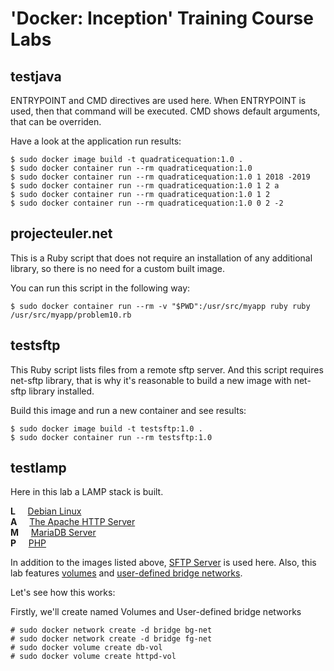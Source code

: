 # 'Docker: Inception' Training Course Labs

## testjava
ENTRYPOINT and CMD directives are used here.
When ENTRYPOINT is used, then that command will be executed.
CMD shows default arguments, that can be overriden.

Have a look at the application run results:
```shell extension
$ sudo docker image build -t quadraticequation:1.0 .
$ sudo docker container run --rm quadraticequation:1.0
$ sudo docker container run --rm quadraticequation:1.0 1 2018 -2019
$ sudo docker container run --rm quadraticequation:1.0 1 2 a
$ sudo docker container run --rm quadraticequation:1.0 1 2
$ sudo docker container run --rm quadraticequation:1.0 0 2 -2
```

## projecteuler.net
This is a Ruby script that does not require an installation of any additional library, so there is no need for a custom built image.

You can run this script in the following way:
```shell extension
$ sudo docker container run --rm -v "$PWD":/usr/src/myapp ruby ruby /usr/src/myapp/problem10.rb
```

## testsftp
This Ruby script lists files from a remote sftp server. And this script requires net-sftp library, that is why it's reasonable to build a new image with net-sftp library installed.

Build this image and run a new container and see results:
```shell extension
$ sudo docker image build -t testsftp:1.0 .
$ sudo docker container run --rm testsftp:1.0
```

## testlamp
Here in this lab a LAMP stack is built. 

**L** &nbsp;&nbsp;&nbsp; [Debian Linux](https://store.docker.com/images/debian)  
**A** &nbsp;&nbsp;&nbsp; [The Apache HTTP Server](https://store.docker.com/images/httpd)   
**M** &nbsp;&nbsp;&nbsp; [MariaDB Server](https://store.docker.com/images/mariadb)   
**P** &nbsp;&nbsp;&nbsp; [PHP](https://store.docker.com/images/php)   

In addition to the images listed above, [SFTP Server](https://store.docker.com/community/images/atmoz/sftp) is used here. Also, this lab features [volumes](https://docs.docker.com/storage/volumes/) and [user-defined bridge networks](https://docs.docker.com/network/bridge/).

Let's see how this works:

Firstly, we'll create named Volumes and User-defined bridge networks
```shell extension
# sudo docker network create -d bridge bg-net
# sudo docker network create -d bridge fg-net
# sudo docker volume create db-vol
# sudo docker volume create httpd-vol
```


